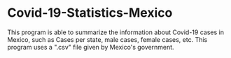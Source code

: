 # Covid-19-Statistics-Mexico
This program is able to summarize the information about Covid-19 cases in Mexico, such as Cases per state, male cases, female cases, etc. This program uses a ".csv" file given by Mexico's government. 
